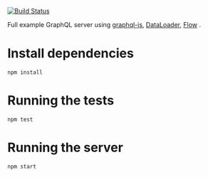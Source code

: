 [![Build Status](https://travis-ci.org/rportugal/graphql-github-js.svg?branch=master)](https://travis-ci.org/rportugal/graphql-github-js)

Full example GraphQL server using [graphql-js](https://github.com/graphql/graphql-js), [DataLoader](https://github.com/facebook/dataloader), [Flow](https://github.com/facebook/flow) .

# Install dependencies
```
npm install
```

# Running the tests
```
npm test
```

# Running the server
```
npm start
```
